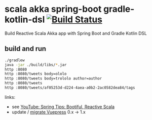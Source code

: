 # scala akka spring-boot gradle-kotlin-dsl [![Build Status](https://travis-ci.org/daggerok/spring-boot-reactive-akka-example.svg?branch=master)](https://travis-ci.org/daggerok/spring-boot-reactive-akka-example)
Build Reactive Scala Akka app with Spring Boot and Gradle Kotlin DSL

## build and run

```bash
./gradlew
java -jar ./build/libs/*.jar
http :8080
http :8080/tweets body=ololo
http :8080/tweets body=trololo author=author
http :8080/tweets
http :8080/tweets/af05253d-d224-4aea-a0b2-2ac0582dea84/tags
```

links:

* see [YouTube: Spring Tips: Bootiful, Reactive Scala](https://www.youtube.com/watch?v=E_YZwrv-zTk)
* update / [migrate Vuepress](https://v1.vuepress.vuejs.org/miscellaneous/migration-guide.html#vuepress-style-styl) 0.x -> 1.x

